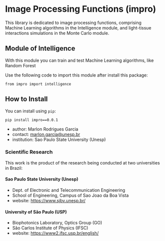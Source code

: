 # Image Processing Functions (impro)

This library is dedicated to image processing functions, comprising Machine Learning algorithms in the Intelligence module, and light-tissue interactions simulations in the Monte Carlo module.

## Module of Intelligence

With this module you can train and test Machine Learning algorithms, like Random Forest

Use the following code to import this module after install this package:
```
from impro import intelligence
```


## How to Install

You can install using `pip`:

```
pip install impro==0.0.1
```

- author: Marlon Rodrigues Garcia
- contact: marlon.garcia@unesp.br
- institution: Sao Paulo State University (Unesp)


### Scientific Research

This work is the product of the research being conducted at two universities in Brazil:

#### Sao Paulo State University (Unesp)
- Dept. of Electronic and Telecommunication Engineering
- School of Engineering, Campus of Sao Joao da Boa Vista
- website: https://www.sjbv.unesp.br/

#### University of São Paulo (USP)
- Biophotonics Laboratory, Optics Group (GO)
- São Carlos Institute of Physics (IFSC)
- website: https://www2.ifsc.usp.br/english/